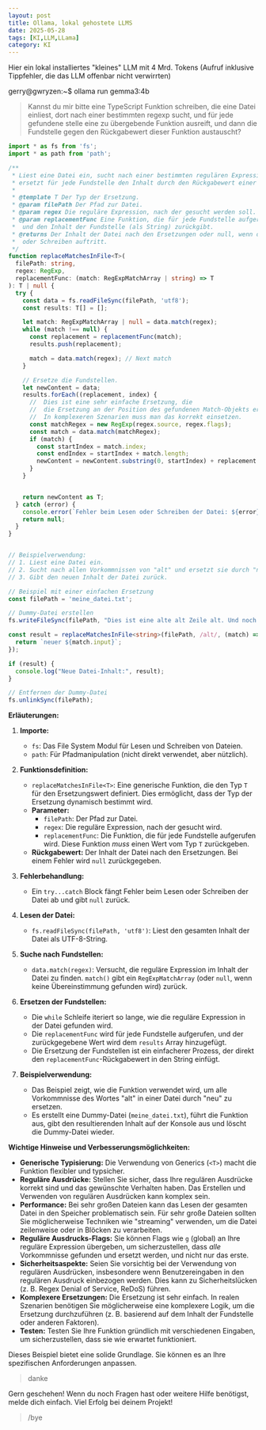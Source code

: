 ```yaml
---
layout: post
title: Ollama, lokal gehostete LLMS
date: 2025-05-28
tags: [KI,LLM,LLama]
category: KI
---
```

Hier ein lokal installiertes "kleines" LLM mit 4 Mrd. Tokens
(Aufruf inklusive Tippfehler, die das LLM offenbar nicht verwirrten)

gerry@gwryzen:~$ ollama run gemma3:4b

> Kannst du mir bitte eine TypeScript Funktion schreiben, die eine Datei einliest, dort nach einer bestimmten regexp sucht, und für jede gefundene stelle eine zu übergebende Funktion ausreift, und dann die Fundstelle gegen den Rückgabewert dieser Funktion austauscht?

```typescript
import * as fs from 'fs';
import * as path from 'path';

/**
 * Liest eine Datei ein, sucht nach einer bestimmten regulären Expression und
 * ersetzt für jede Fundstelle den Inhalt durch den Rückgabewert einer Funktion.
 *
 * @template T Der Typ der Ersetzung.
 * @param filePath Der Pfad zur Datei.
 * @param regex Die reguläre Expression, nach der gesucht werden soll.
 * @param replacementFunc Eine Funktion, die für jede Fundstelle aufgerufen wird
 *  und den Inhalt der Fundstelle (als String) zurückgibt.
 * @returns Der Inhalt der Datei nach den Ersetzungen oder null, wenn der Fehler beim Lesen
 *  oder Schreiben auftritt.
 */
function replaceMatchesInFile<T>(
  filePath: string,
  regex: RegExp,
  replacementFunc: (match: RegExpMatchArray | string) => T
): T | null {
  try {
    const data = fs.readFileSync(filePath, 'utf8');
    const results: T[] = [];

    let match: RegExpMatchArray | null = data.match(regex);
    while (match !== null) {
      const replacement = replacementFunc(match);
      results.push(replacement);

      match = data.match(regex); // Next match
    }

    // Ersetze die Fundstellen.
    let newContent = data;
    results.forEach((replacement, index) {
      //  Dies ist eine sehr einfache Ersetzung, die
      //  die Ersetzung an der Position des gefundenen Match-Objekts ersetzt.
      //  In komplexeren Szenarien muss man das korrekt einsetzen.
      const matchRegex = new RegExp(regex.source, regex.flags);
      const match = data.match(matchRegex);
      if (match) {
        const startIndex = match.index;
        const endIndex = startIndex + match.length;
        newContent = newContent.substring(0, startIndex) + replacement + newContent.substring(endIndex);
      }
    }


    return newContent as T;
  } catch (error) {
    console.error(`Fehler beim Lesen oder Schreiben der Datei: ${error}`);
    return null;
  }
}


// Beispielverwendung:
// 1. Liest eine Datei ein.
// 2. Sucht nach allen Vorkommnissen von "alt" und ersetzt sie durch "neu".
// 3. Gibt den neuen Inhalt der Datei zurück.

// Beispiel mit einer einfachen Ersetzung
const filePath = 'meine_datei.txt';

// Dummy-Datei erstellen
fs.writeFileSync(filePath, "Dies ist eine alte alt Zeile alt. Und noch eine alt Zeile.");

const result = replaceMatchesInFile<string>(filePath, /alt/, (match) => {
  return `neuer ${match.input}`;
});

if (result) {
  console.log("Neue Datei-Inhalt:", result);
}

// Entfernen der Dummy-Datei
fs.unlinkSync(filePath);
```

**Erläuterungen:**

1. **Importe:**
   - `fs`:  Das File System Modul für Lesen und Schreiben von Dateien.
   - `path`:  Für Pfadmanipulation (nicht direkt verwendet, aber nützlich).

2. **Funktionsdefinition:**
   - `replaceMatchesInFile<T>`: Eine generische Funktion, die den Typ `T` für den Ersetzungswert definiert.  Dies ermöglicht, dass der Typ der Ersetzung dynamisch bestimmt wird.
   - **Parameter:**
     - `filePath`: Der Pfad zur Datei.
     - `regex`: Die reguläre Expression, nach der gesucht wird.
     - `replacementFunc`:  Die Funktion, die für jede Fundstelle aufgerufen wird.  Diese Funktion *muss* einen Wert vom Typ `T` zurückgeben.
   - **Rückgabewert:** Der Inhalt der Datei nach den Ersetzungen.  Bei einem Fehler wird `null` zurückgegeben.

3. **Fehlerbehandlung:**
   - Ein `try...catch` Block fängt Fehler beim Lesen oder Schreiben der Datei ab und gibt `null` zurück.

4. **Lesen der Datei:**
   - `fs.readFileSync(filePath, 'utf8')`: Liest den gesamten Inhalt der Datei als UTF-8-String.

5. **Suche nach Fundstellen:**
   - `data.match(regex)`: Versucht, die reguläre Expression im Inhalt der Datei zu finden.  `match()` gibt ein `RegExpMatchArray` (oder `null`, wenn keine Übereinstimmung gefunden wird) 
zurück.

6. **Ersetzen der Fundstellen:**
   -  Die `while` Schleife iteriert so lange, wie die reguläre Expression in der Datei gefunden wird.
   - Die `replacementFunc` wird für jede Fundstelle aufgerufen, und der zurückgegebene Wert wird dem `results` Array hinzugefügt.
   - Die Ersetzung der Fundstellen ist ein einfacherer Prozess, der direkt den `replacementFunc`-Rückgabewert in den String einfügt.

7. **Beispielverwendung:**
   - Das Beispiel zeigt, wie die Funktion verwendet wird, um alle Vorkommnisse des Wortes "alt" in einer Datei durch "neu" zu ersetzen.
   - Es erstellt eine Dummy-Datei (`meine_datei.txt`), führt die Funktion aus, gibt den resultierenden Inhalt auf der Konsole aus und löscht die Dummy-Datei wieder.

**Wichtige Hinweise und Verbesserungsmöglichkeiten:**

* **Generische Typisierung:** Die Verwendung von Generics (`<T>`) macht die Funktion flexibler und typsicher.
* **Reguläre Ausdrücke:**  Stellen Sie sicher, dass Ihre regulären Ausdrücke korrekt sind und das gewünschte Verhalten haben.  Das Erstellen und Verwenden von regulären Ausdrücken kann komplex 
sein.
* **Performance:**  Bei sehr großen Dateien kann das Lesen der gesamten Datei in den Speicher problematisch sein.  Für sehr große Dateien sollten Sie möglicherweise Techniken wie "streaming" 
verwenden, um die Datei zeilenweise oder in Blöcken zu verarbeiten.
* **Reguläre Ausdrucks-Flags:**  Sie können Flags wie `g` (global) an Ihre reguläre Expression übergeben, um sicherzustellen, dass *alle* Vorkommnisse gefunden und ersetzt werden, und nicht 
nur das erste.
* **Sicherheitsaspekte:** Seien Sie vorsichtig bei der Verwendung von regulären Ausdrücken, insbesondere wenn Benutzereingaben in den regulären Ausdruck einbezogen werden.  Dies kann zu 
Sicherheitslücken (z. B. Regex Denial of Service, ReDoS) führen.
* **Komplexere Ersetzungen:**  Die Ersetzung ist sehr einfach.  In realen Szenarien benötigen Sie möglicherweise eine komplexere Logik, um die Ersetzung durchzuführen (z. B. basierend auf dem 
Inhalt der Fundstelle oder anderen Faktoren).
* **Testen:**  Testen Sie Ihre Funktion gründlich mit verschiedenen Eingaben, um sicherzustellen, dass sie wie erwartet funktioniert.

Dieses Beispiel bietet eine solide Grundlage. Sie können es an Ihre spezifischen Anforderungen anpassen.


> danke

Gern geschehen! Wenn du noch Fragen hast oder weitere Hilfe benötigst, melde dich einfach. Viel Erfolg bei deinem Projekt!

> /bye
